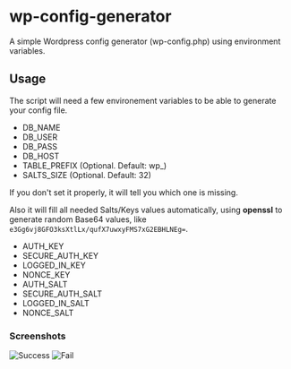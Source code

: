 # wp-config-generator
A simple Wordpress config generator (wp-config.php) using environment variables.

## Usage
The script will need a few environement variables to be able to generate your config file.
- DB_NAME
- DB_USER
- DB_PASS
- DB_HOST
- TABLE_PREFIX (Optional. Default: wp_)
- SALTS_SIZE (Optional. Default: 32)

If you don't set it properly, it will tell you which one is missing.

Also it will fill all needed Salts/Keys values automatically, using **openssl** to generate random Base64 values, like `e3Gg6vj8GFO3ksXtlLx/qufX7uwxyFMS7xG2EBHLNEg=`.
- AUTH_KEY
- SECURE_AUTH_KEY
- LOGGED_IN_KEY
- NONCE_KEY
- AUTH_SALT
- SECURE_AUTH_SALT
- LOGGED_IN_SALT
- NONCE_SALT

### Screenshots

![Success](https://github.com/romslf/wp-config-generator/Capture-Success.PNG)
![Fail](https://github.com/romslf/wp-config-generator/Capture-Fail.PNG)
